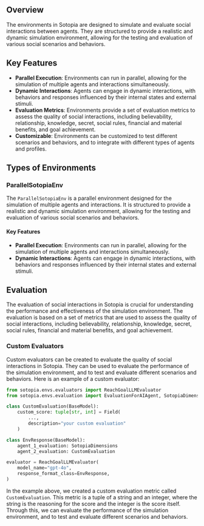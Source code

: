 ## Overview

The environments in Sotopia are designed to simulate and evaluate social interactions between agents. They are structured to provide a realistic and dynamic simulation environment, allowing for the testing and evaluation of various social scenarios and behaviors.

## Key Features

- **Parallel Execution**: Environments can run in parallel, allowing for the simulation of multiple agents and interactions simultaneously.
- **Dynamic Interactions**: Agents can engage in dynamic interactions, with behaviors and responses influenced by their internal states and external stimuli.
- **Evaluation Metrics**: Environments provide a set of evaluation metrics to assess the quality of social interactions, including believability, relationship, knowledge, secret, social rules, financial and material benefits, and goal achievement.
- **Customizable**: Environments can be customized to test different scenarios and behaviors, and to integrate with different types of agents and profiles.

## Types of Environments

### ParallelSotopiaEnv

The `ParallelSotopiaEnv` is a parallel environment designed for the simulation of multiple agents and interactions. It is structured to provide a realistic and dynamic simulation environment, allowing for the testing and evaluation of various social scenarios and behaviors.

#### Key Features

- **Parallel Execution**: Environments can run in parallel, allowing for the simulation of multiple agents and interactions simultaneously.
- **Dynamic Interactions**: Agents can engage in dynamic interactions, with behaviors and responses influenced by their internal states and external stimuli.

## Evaluation

The evaluation of social interactions in Sotopia is crucial for understanding the performance and effectiveness of the simulation environment. The evaluation is based on a set of metrics that are used to assess the quality of social interactions, including believability, relationship, knowledge, secret, social rules, financial and material benefits, and goal achievement.

### Custom Evaluators

Custom evaluators can be created to evaluate the quality of social interactions in Sotopia. They can be used to evaluate the performance of the simulation environment, and to test and evaluate different scenarios and behaviors. Here is an example of a custom evaluator:

```python
from sotopia.envs.evaluators import ReachGoalLLMEvaluator
from sotopia.envs.evaluation import EvaluationForAIAgent, SotopiaDimensions

class CustomEvaluation(BaseModel):
    custom_score: tuple[str, int] = Field(
        ...,
        description="your custom evaluation"
    )

class EnvResponse(BaseModel):
    agent_1_evaluation: SotopiaDimensions
    agent_2_evaluation: CustomEvaluation

evaluator = ReachGoalLLMEvaluator(
    model_name="gpt-4o",
    response_format_class=EnvResponse,
)
```
In the example above, we created a custom evaluation metric called `CustomEvaluation`. This metric is a tuple of a string and an integer, where the string is the reasoning for the score and the integer is the score itself.
Through this, we can evaluate the performance of the simulation environment, and to test and evaluate different scenarios and behaviors.
